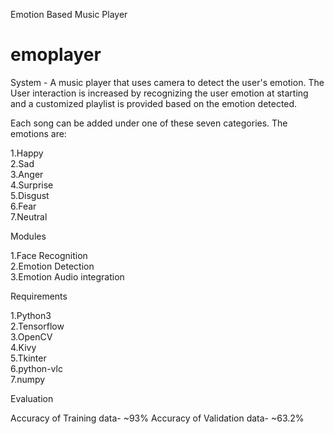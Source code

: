 Emotion Based Music Player
# emoplayer

System - A music player that uses camera to detect the user's emotion. The User interaction is increased by recognizing the user emotion at starting  and a customized playlist is provided based on the emotion detected.

Each song can be added under one of these  seven categories. The emotions are:

1.Happy   
2.Sad   
3.Anger   
4.Surprise  
5.Disgust   
6.Fear  
7.Neutral 


Modules

1.Face Recognition    
2.Emotion Detection   
3.Emotion Audio integration   


Requirements

1.Python3   
2.Tensorflow  
3.OpenCV  
4.Kivy  
5.Tkinter   
6.python-vlc  
7.numpy 


Evaluation

Accuracy of Training data- ~93% 
Accuracy of Validation data- ~63.2%

